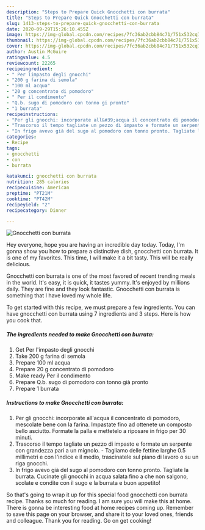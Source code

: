 ```yaml
---
description: "Steps to Prepare Quick Gnocchetti con burrata"
title: "Steps to Prepare Quick Gnocchetti con burrata"
slug: 1413-steps-to-prepare-quick-gnocchetti-con-burrata
date: 2020-09-29T15:26:10.455Z
image: https://img-global.cpcdn.com/recipes/7fc36ab2cbb84c71/751x532cq70/gnocchetti-con-burrata-recipe-main-photo.jpg
thumbnail: https://img-global.cpcdn.com/recipes/7fc36ab2cbb84c71/751x532cq70/gnocchetti-con-burrata-recipe-main-photo.jpg
cover: https://img-global.cpcdn.com/recipes/7fc36ab2cbb84c71/751x532cq70/gnocchetti-con-burrata-recipe-main-photo.jpg
author: Austin McGuire
ratingvalue: 4.5
reviewcount: 22265
recipeingredient:
- " Per limpasto degli gnocchi"
- "200 g farina di semola"
- "100 ml acqua"
- "20 g concentrato di pomodoro"
- " Per il condimento"
- "Q.b. sugo di pomodoro con tonno gi pronto"
- "1 burrata"
recipeinstructions:
- "Per gli gnocchi: incorporate all&#39;acqua il concentrato di pomodoro, mescolate bene con la farina. Impastate fino ad ottenete un composto bello asciutto. Formate la palla e mettetelo a riposare in frigo per 30 minuti."
- "Trascorso il tempo tagliate un pezzo di impasto e formate un serpente con grandezza pari a un mignolo. Tagliamo delle fettine larghe 0.5 millimetri e con l&#39;indice e il medio, trascinatele sul piano di lavoro o su un riga gnocchi."
- "In frigo avevo già del sugo al pomodoro con tonno pronto. Tagliate la burrata. Cucinate gli gnocchi in acqua salata fino a che non salgono, scolate e condite con il sugo e la burrata e buon appetito!"
categories:
- Recipe
tags:
- gnocchetti
- con
- burrata

katakunci: gnocchetti con burrata 
nutrition: 285 calories
recipecuisine: American
preptime: "PT21M"
cooktime: "PT42M"
recipeyield: "2"
recipecategory: Dinner

---
```



![Gnocchetti con burrata](https://img-global.cpcdn.com/recipes/7fc36ab2cbb84c71/751x532cq70/gnocchetti-con-burrata-recipe-main-photo.jpg)

Hey everyone, hope you are having an incredible day today. Today, I'm gonna show you how to prepare a distinctive dish, gnocchetti con burrata. It is one of my favorites. This time, I will make it a bit tasty. This will be really delicious.

Gnocchetti con burrata is one of the most favored of recent trending meals in the world. It's easy, it is quick, it tastes yummy. It's enjoyed by millions daily. They are fine and they look fantastic. Gnocchetti con burrata is something that I have loved my whole life.




To get started with this recipe, we must prepare a few ingredients. You can have gnocchetti con burrata using 7 ingredients and 3 steps. Here is how you cook that.

<!--inarticleads1-->

##### The ingredients needed to make Gnocchetti con burrata:

1. Get  Per l&#39;impasto degli gnocchi
1. Take 200 g farina di semola
1. Prepare 100 ml acqua
1. Prepare 20 g concentrato di pomodoro
1. Make ready  Per il condimento
1. Prepare Q.b. sugo di pomodoro con tonno già pronto
1. Prepare 1 burrata




<!--inarticleads2-->

##### Instructions to make Gnocchetti con burrata:

1. Per gli gnocchi: incorporate all&#39;acqua il concentrato di pomodoro, mescolate bene con la farina. Impastate fino ad ottenete un composto bello asciutto. Formate la palla e mettetelo a riposare in frigo per 30 minuti.
1. Trascorso il tempo tagliate un pezzo di impasto e formate un serpente con grandezza pari a un mignolo. - Tagliamo delle fettine larghe 0.5 millimetri e con l&#39;indice e il medio, trascinatele sul piano di lavoro o su un riga gnocchi.
1. In frigo avevo già del sugo al pomodoro con tonno pronto. Tagliate la burrata. Cucinate gli gnocchi in acqua salata fino a che non salgono, scolate e condite con il sugo e la burrata e buon appetito!




So that's going to wrap it up for this special food gnocchetti con burrata recipe. Thanks so much for reading. I am sure you will make this at home. There is gonna be interesting food at home recipes coming up. Remember to save this page on your browser, and share it to your loved ones, friends and colleague. Thank you for reading. Go on get cooking!
